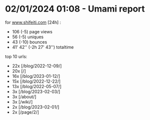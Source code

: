 # 02/01/2024 01:08 - Umami report
for www.shifeiti.com [24h] :

 - 106 (-5) page views
 - 56 (-5) uniques
 - 43 (-10) bounces
 - 41' 42'' (-2h 27' 43'') totaltime


top 10 urls:
 - 22x [/blog/2022-12-09/]
 - 20x [/]
 - 16x [/blog/2023-01-12/]
 - 15x [/blog/2022-12-22/]
 - 13x [/blog/2022-05-07/]
 - 3x [/blog/2023-02-03/]
 - 3x [/about/]
 - 3x [/wiki/]
 - 2x [/blog/2023-02-01/]
 - 2x [/page/2/]


